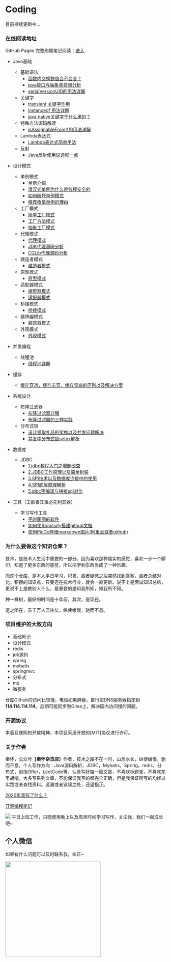 # Coding

目前持续更新中...

### 在线阅读地址

GitHub Pages 完整刷题笔记阅读：[进入](https://damaer.github.io/Coding/#/)

* Java基础
    * 基础语法
        * [函数内交换数值会不会变？](/java基础/函数内交换数值会不会变？.md)
        * [java接口与抽象类异同分析](/java基础/java接口与抽象类异同分析.md)
        * [serialVersionUID的用法详解](/java基础/serialVersionUID.md)        
    * 关键字
        * [transient 关键字作用](/java基础/transient关键字作用.md)
        * [instanceof 用法详解](/java基础/instanceof用法详解.md)  
        * [java native关键字干什么用的？](/java基础/native关键字.md)
    * 特殊方法源码解读
        * [isAssignableFrom()的用法详解](/java基础/isAssignableFrom的用法详解.md)  
    * Lambda表达式
        * [Lambda表达式简单用法](/java基础/Lambda/Lambda在List中的简单用法.md)
    * 反射
        * [Java反射使用说透彻一点](/java基础/Java反射使用说透彻一点.md)

* 设计模式
    * 单例模式
        * [单例介绍](/设计模式/设计模式【1】--设计模式之单例.md)
        * [饿汉式单例为什么是线程安全的](/设计模式/设计模式【1.1】--饿汉式单例为什么是线程安全的.md)
        * [如何破坏单例模式](/设计模式/设计模式【1.2】--如何破坏单例模式.md)
        * [推荐枚举单例的理由](/设计模式/设计模式【1.3】--枚举的单例模式真的是安全的么？.md)
    * 工厂模式
        * [简单工厂模式](/设计模式/设计模式【2】--简单工厂模式.md)
        * [工厂方法模式](/设计模式/设计模式【2.1】--工厂方法模.md)
        * [抽象工厂模式](/设计模式/设计模式【2.2】--抽象工厂模式.md)
    * 代理模式
        * [代理模式](/设计模式/设计模式【3】--代理模式.md)
        * [JDK代理源码分析](/设计模式/设计模式【3.2】--JDK动态代理到底有多香之源码分析.md)        
        * [CGLib代理源码分析](/设计模式/设计模式【3.3】--CGLib源码分析.md) 
    * 建造者模式
        * [建造者模式](/设计模式/建造者模式.md)
    * 原型模式
        * [原型模式](/设计模式/原型模式.md)
    * 适配器模式
        * [适配器模式](/设计模式/设计模式【6.1】--初探适配器模式.md)
        * [适配器模式](/设计模式/设计模式【6.2】--再谈适配器模式.md)
    * 桥接模式
        * [桥接模式](/设计模式/设计模式【7】--桥接模式.md)
    * 装饰器模式
        * [装饰器模式](/设计模式/设计模式【8】--装饰器模式.md)
    * 外观模式
        * [外观模式](/设计模式/设计模式【9】--外观模式.md)

* 并发编程
    * 线程池
        * [线程池详解](/并发与多线程/线程池.md)

* 缓存
    * [缓存穿透，缓存击穿，缓存雪崩的区别以及解决方案](/缓存/缓存穿透，缓存击穿，缓存雪崩的区别以及解决方案.md)

* 系统设计
    * 布隆过滤器
        * [布隆过滤器详解](/架构设计/布隆过滤器详解.md)
        * [布隆过滤器的三种实践](/架构设计/布隆过滤器的三种实践.md)
    * 分布式锁
        * [设计领取礼品的架构以及并发问题解决](/架构设计/设计领取礼品的架构以及并发问题解决.md)   
        * [并发中分布式锁setnx解析](/架构设计/并发中分布式锁setnx解析.md)   

* 数据库
    * JDBC 
        * [1.jdbc教程入门之增删改查](/数据库/JDBC/1.jdbc教程入门之增删改查.md)
        * [2.JDBC工作原理以及简单封装](/数据库/JDBC/2.JDBC工作原理以及简单封装.md)
        * [3.SPI技术以及数据库连接中的使用](/数据库/JDBC/3.SPI技术以及数据库连接中的使用.md)
        * [4.SPI底层原理解析](/数据库/JDBC/4.SPI底层原理解析.md)
        * [5.jdbc预编译与拼接sql对比](/数据库/JDBC/5.jdbc预编译与拼接sql对比.md)


* 工具（工欲善其事必先利其器）
    * 学习写作工具
        * [平时画图的软件](/工具/平时画图的软件.md)
        * [如何使用docsify搭建github文档](/工具/如何使用docsify搭建github文档.md)
        * [使用PicGo存储markdown图片(阿里云或者github)](/工具/使用PicGo存储markdown图片(阿里云或者github).md)

### 为什么要做这个知识仓库？

技术，是技术人生活中重要的一部分。因为喜欢那种踏实的感觉，喜欢一步一个脚印，知道了更多东西的感觉，所以把学到东西当成了一种乐趣。

而这个仓库，是本人平日学习，积累，或者疑惑之后突然找到答案，或者总结对比，积攒的知识点，只要还在技术行业，就会一直更新。说不上是面试知识总结，更说不上是教别人什么，最重要的是知我所知，知我所不知。

种一棵树，最好的时间是十年前，其次，是现在。

道之所在，虽千万人吾往矣。纵使缓慢，驰而不息。

### 项目维护的大致方向

- 基础知识
- 设计模式
- redis
- jdk源码
- spring
- mybatis
- springmvc
- 分布式
- mq
- 微服务

仓库Github的访问比较慢，电信如果屏蔽，自行把DNS服务器指定到 **114.114.114.114**。后期可能同步到Gitee上，解决国内访问慢的问题。

### 开源协议

本着互联网的开放精神，本项目采用开放的[MIT]协议进行许可。

### 关于作者  
秦怀，公众号【**秦怀杂货店**】作者，技术之路不在一时，山高水长，纵使缓慢，驰而不息。个人写作方向：Java源码解析，JDBC，Mybatis，Spring，redis，分布式，剑指Offer，LeetCode等，认真写好每一篇文章，不喜欢标题党，不喜欢花里胡哨，大多写系列文章，不能保证我写的都完全正确，但是我保证所写的均经过实践或者查找资料。遗漏或者错误之处，还望指正。

[2020年我写了什么？](http://aphysia.cn/archives/2020)

[开源编程笔记](https://damaer.github.io/Coding/#/)

![](https://markdownpicture.oss-cn-qingdao.aliyuncs.com/20210224232519.png)
平日上班工作，只能使用晚上以及周末时间学习写作，关注我，我们一起成长吧~

## 个人微信
如果有什么问题可以及时联系我，纠正~

<img src="https://markdownpicture.oss-cn-qingdao.aliyuncs.com/20210224231912.png" width = "300" height = "300" alt="" align=center />

